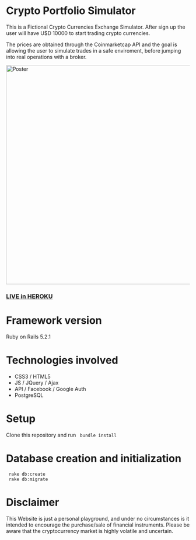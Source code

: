 # Crypto Portfolio Simulator

<p> This is a Fictional Crypto Currencies Exchange Simulator. After sign up the user will have U$D 10000 to start trading crypto currencies. </p>
<p> The prices are obtained through the Coinmarketcap API and the goal is allowing the user to simulate trades in a safe enviroment, before jumping into real operations with a broker. </p>

<img src="https://s3.amazonaws.com/crypto-portfolio-simulator/uploads/image-heroku.png" alt="Poster" width="600" />

<h3> <a href="https://cryptosimulator.herokuapp.com" target="_blank">LIVE in HEROKU</a> </h3>

# Framework version
<p> Ruby on Rails 5.2.1 </p>

# Technologies involved

<ul>
	<li>
		CSS3 / HTML5
	</li>
	<li>
		JS / JQuery / Ajax
	</li>
	<li>
		API / Facebook / Google Auth
	</li>
	<li>
		PostgreSQL
	</li>
</ul>

# Setup 
<p> Clone this repository and run <code> bundle install </code></p> 

# Database creation and initialization 
 <code>  rake db:create </code>  
 <code>  rake db:migrate </code>

# Disclaimer
This Website is just a personal playground, and under no circumstances is it intended to encourage the purchase/sale of financial instruments. Please be aware that the cryptocurrency market is highly volatile and uncertain.
